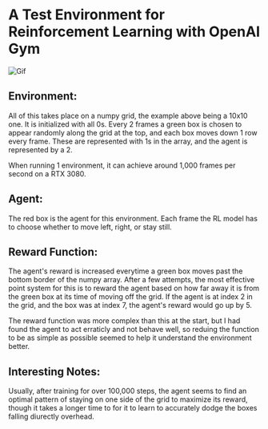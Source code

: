 # A Test Environment for Reinforcement Learning with OpenAI Gym

![Gif](https://imgur.com/u6R0XAF.gif)

## Environment:

All of this takes place on a numpy grid, the example above being a 10x10 one. It is initialized with all 0s. Every 2 frames a green box is chosen to appear randomly along the grid at the top, and each box moves down 1 row every frame. These are represented with 1s in the array, and the agent is represented by a 2.

When running 1 environment, it can achieve around 1,000 frames per second on a RTX 3080.

## Agent:

The red box is the agent for this environment. Each frame the RL model has to choose whether to move left, right, or stay still.

## Reward Function:

The agent's reward is increased everytime a green box moves past the bottom border of the numpy array. After a few attempts, the most effective point system for this is to reward the agent based on how far away it is from the green box at its time of moving off the grid. If the agent is at index 2 in the grid, and the box was at index 7, the agent's reward would go up by 5.

The reward function was more complex than this at the start, but I had found the agent to act erraticly and not behave well, so reduing the function to be as simple as possible seemed to help it understand the environment better.

## Interesting Notes:
Usually, after training for over 100,000 steps, the agent seems to find an optimal pattern of staying on one side of the grid to maximize its reward, though it takes a longer time to for it to learn to accurately dodge the boxes falling diurectly overhead.
